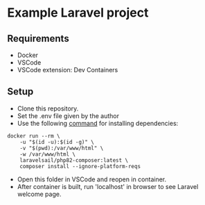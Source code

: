 # Example Laravel project

## Requirements
- Docker
- VSCode
- VSCode extension: Dev Containers

## Setup
- Clone this repository.
- Set the .env file given by the author
- Use the following [command](https://laravel.com/docs/10.x/sail#installing-composer-dependencies-for-existing-projects) for installing dependencies:
~~~shell
docker run --rm \
    -u "$(id -u):$(id -g)" \
    -v "$(pwd):/var/www/html" \
    -w /var/www/html \
    laravelsail/php82-composer:latest \
    composer install --ignore-platform-reqs
~~~
- Open this folder in VSCode and reopen in container.
- After container is built, run 'localhost' in browser to see Laravel welcome page.